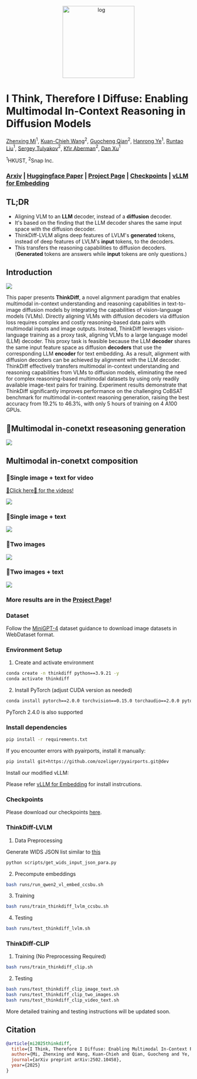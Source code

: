 <p align="center">
  <img src="media/flux_thinkdiff_4_0.png" alt="log" width="196" />
</p>

# I Think, Therefore I Diffuse: Enabling Multimodal In-Context Reasoning in Diffusion Models

[Zhenxing Mi](https://mizhenxing.github.io)$^1$, [Kuan-Chieh Wang](https://wangkua1.github.io)$^2$, [Guocheng Qian](https://guochengqian.github.io)$^2$, [Hanrong Ye](https://sites.google.com/site/yhrspace)$^1$, [Runtao Liu](https://github.com/rt219)$^1$, [Sergey Tulyakov](https://stulyakov.com)$^2$, [Kfir Aberman](https://kfiraberman.github.io)$^2$, [Dan Xu](https://www.danxurgb.net)$^1$


$^1\text{HKUST}$, $^2\text{Snap Inc.}$

### [Arxiv](https://arxiv.org/abs/2502.10458) | [Huggingface Paper](https://huggingface.co/papers/2502.10458) | [Project Page](https://mizhenxing.github.io/ThinkDiff) | [Checkpoints](https://huggingface.co/Mifucius/ThinkDiff) | [vLLM for Embedding](https://github.com/MiZhenxing/vllm)


## TL;DR

* Aligning VLM to an **LLM** decoder, instead of a **diffusion** decoder.
* It's based on the finding that the LLM decoder shares the same input space with the diffusion decoder.
* ThinkDiff-LVLM aligns deep features of LVLM's **generated** tokens, instead of deep features of LVLM's **input** tokens, to the decoders.
* This transfers the reasoning capabilities to diffusion decoders. (**Generated** tokens are answers while **input** tokens are only questions.)

## Introduction


![](media/teaser_arxiv.jpg)

This paper presents **ThinkDiff**, a novel alignment paradigm that enables multimodal in-context understanding and reasoning capabilities in text-to-image diffusion models by integrating the capabilities of vision-language models (VLMs). Directly aligning VLMs with diffusion decoders via diffusion loss requires complex and costly reasoning-based data pairs with multimodal inputs and image outputs. Instead, ThinkDiff leverages vision-language training as a proxy task, aligning VLMs to a large language model (LLM) decoder. This proxy task is feasible because the LLM **decoder** shares the same input feature space as diffusion **decoders** that use the corresponding LLM **encoder** for text embedding. As a result, alignment with diffusion decoders can be achieved by alignment with the LLM decoder. ThinkDiff effectively transfers multimodal in-context understanding and reasoning capabilities from VLMs to diffusion models, eliminating the need for complex reasoning-based multimodal datasets by using only readily available image-text pairs for training. Experiment results demonstrate that ThinkDiff significantly improves performance on the challenging CoBSAT benchmark for multimodal in-context reasoning generation, raising the best accuracy from 19.2% to 46.3%, with only 5 hours of training on 4 A100 GPUs. 

## 🌟Multimodal in-conetxt reseasoning generation

![](media/appendix_reasoning_shot2_compare.jpg)


## Multimodal in-conetxt composition

### 🌟Single image + text for video

[🌟Click here🌟 for the videos!](https://mizhenxing.github.io/ThinkDiff/#for_video)

![](media/video_shot.jpg)

### 🌟Single image + text

![](media/appendix_multimodal_vision_website.jpg)

### 🌟Two images

![](media/appendix_multimodal_vision_only_2I_4_github.jpg)

### 🌟Two images + text

![](media/multimodal_vision_2I_arxiv.jpg)


### More results are in the [Project Page](https://mizhenxing.github.io/ThinkDiff)!

### Dataset

Follow the [MiniGPT-4](https://github.com/Vision-CAIR/MiniGPT-4/blob/main/dataset/README_1_STAGE.md) dataset guidance to download image datasets in WebDataset format.


### Environment Setup

1. Create and activate environment

```bash
conda create -n thinkdiff python==3.9.21 -y
conda activate thinkdiff
```

2. Install PyTorch (adjust CUDA version as needed)

```bash
conda install pytorch==2.0.0 torchvision==0.15.0 torchaudio==2.0.0 pytorch-cuda=11.8 -c pytorch -c nvidia
```

PyTorch 2.4.0 is also supported

### Install dependencies

```bash
pip install -r requirements.txt
```

If you encounter errors with pyairports, install it manually:

```bash
pip install git+https://github.com/ozeliger/pyairports.git@dev
```

Install our modified vLLM:

Please refer [vLLM for Embedding](https://github.com/MiZhenxing/vllm) for install instrcutions.

### Checkpoints

Please download our checkpoints [here](https://huggingface.co/Mifucius/ThinkDiff).


### ThinkDiff-LVLM

1. Data Preprocessing

Generate WIDS JSON list similar to [this](https://storage.googleapis.com/webdataset/fake-imagenet/imagenet-train.json)

```bash
python scripts/get_wids_input_json_para.py
```

2. Precompute embeddings

```bash
bash runs/run_qwen2_vl_embed_ccsbu.sh
```

3. Training


```bash
bash runs/train_thinkdiff_lvlm_ccsbu.sh
```
4. Testing

```bash
bash runs/test_thinkdiff_lvlm.sh
```

### ThinkDiff-CLIP

1. Training (No Preprocessing Required)

```bash
bash runs/train_thinkdiff_clip.sh
```

2. Testing

```bash
bash runs/test_thinkdiff_clip_image_text.sh
bash runs/test_thinkdiff_clip_two_images.sh
bash runs/test_thinkdiff_clip_video_text.sh
```


More detailed training and testing instructions will be updated soon.

## Citation

```bibtex
@article{mi2025thinkdiff,
  title={I Think, Therefore I Diffuse: Enabling Multimodal In-Context Reasoning in Diffusion Models},
  author={Mi, Zhenxing and Wang, Kuan-Chieh and Qian, Guocheng and Ye, Hanrong and Liu, Runtao and Tulyakov, Sergey and Aberman, Kfir and Xu, Dan},
  journal={arXiv preprint arXiv:2502.10458},
  year={2025}
}
```
